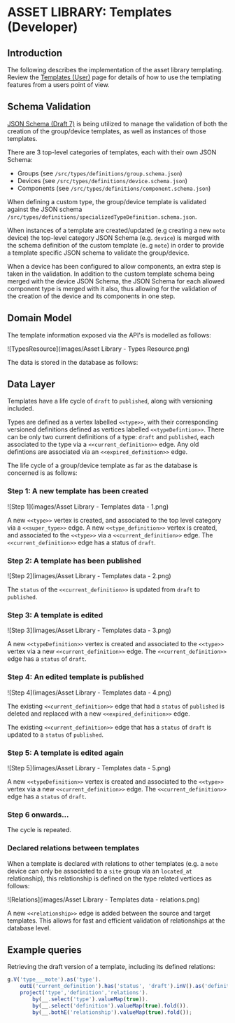 # ASSET LIBRARY:  Templates (Developer)

## Introduction

The following describes the implementation of the asset library templating.  Review the [Templates (User)](/projects/assetlibrary/templates-user.md) page for details of how to use the templating features from a users point of view.

## Schema Validation

[JSON Schema (Draft 7)](http://json-schema.org/specification.html) is being utilized to manage the validation of both the creation of the group/device templates, as well as instances of those templates.

There are 3 top-level categories of templates, each with their own JSON Schema:

- Groups (see `/src/types/definitions/group.schema.json`)
- Devices (see `/src/types/definitions/device.schema.json`)
- Components (see `/src/types/definitions/component.schema.json`)

When defining a custom type, the group/device template is validated against the JSON schema `/src/types/definitions/specializedTypeDefinition.schema.json`.

When instances of a template are created/updated (e.g creating a new `mote` device) the top-level category JSON Schema (e.g. `device`) is merged with the schema definition of the custom template (e..g `mote`) in order to provide a template specific JSON schema to validate the group/device.

When a device has been configured to allow components, an extra step is taken in the validation.  In addition to the custom template schema being merged with the device JSON Schema, the JSON Schema for each allowed component type is merged with it also, thus allowing for the validation of the creation of the device and its components in one step.

## Domain Model

The template information exposed via the API's is modelled as follows:

![TypesResource](images/Asset Library - Types Resource.png)

The data is stored in the database as follows:

## Data Layer

Templates have a life cycle of `draft` to `published`, along with versioning included.  

Types are defined as a vertex labelled `<<type>>`, with their corresponding versioned definitions defined as vertices labelled `<<typeDefintion>>`.  There can be only two current definitions of a type:  `draft` and `published`, each associated to the type via a `<<current_definition>>` edge.  Any old defintions are associated via an `<<expired_definition>>` edge.

The life cycle of a group/device template as far as the database is concerned is as follows:

### Step 1:  A new template has been created

![Step 1](images/Asset Library - Templates data - 1.png)

A new `<<type>>` vertex is created, and associated to the top level category via a `<<super_type>>` edge.  A new `<<type_definition>>` vertex is created, and associated to the `<<type>>` via a `<<current_definition>>` edge.  The `<<current_definition>>` edge has a status of `draft`.

### Step 2:  A template has been published

![Step 2](images/Asset Library - Templates data - 2.png)

The `status` of the `<<current_definition>>` is updated from `draft` to `published`.

### Step 3:  A template is edited

![Step 3](images/Asset Library - Templates data - 3.png)

A new `<<typeDefinition>>` vertex is created and associated to the `<<type>>` vertex via a new `<<current_definition>>` edge.  The `<<current_definition>>` edge has a `status` of `draft`.

### Step 4:  An edited template is published

![Step 4](images/Asset Library - Templates data - 4.png)

The existing `<<current_definition>>` edge that had a `status` of `published` is deleted and replaced with a new `<<expired_definition>>` edge.

The existing `<<current_definition>>` edge that has a `status` of `draft` is updated to a `status` of `published`.

### Step 5:  A template is edited again

![Step 5](images/Asset Library - Templates data - 5.png)

A new `<<typeDefinition>>` vertex is created and associated to the `<<type>>` vertex via a new `<<current_definition>>` edge.  The `<<current_definition>>` edge has a `status` of `draft`.

### Step 6 onwards...

The cycle is repeated.

### Declared relations between templates

When a template is declared with relations to other templates (e.g. a `mote` device can only be associated to a `site` group via an `located_at` relationship), this relationship is defined on the type related vertices as follows:

![Relations](images/Asset Library - Templates data - relations.png)

A new `<<relationship>>` edge is added between the source and target templates.  This allows for fast and efficient validation of relationships at the database level.



## Example queries

Retrieving the draft version of a template, including its defined relations:

```javascript
g.V('type___mote').as('type').
    outE('current_definition').has('status', 'draft').inV().as('definition').
    project('type','definition','relations').
        by(__.select('type').valueMap(true)).
        by(__.select('definition').valueMap(true).fold()).
        by(__.bothE('relationship').valueMap(true).fold());
  
```




